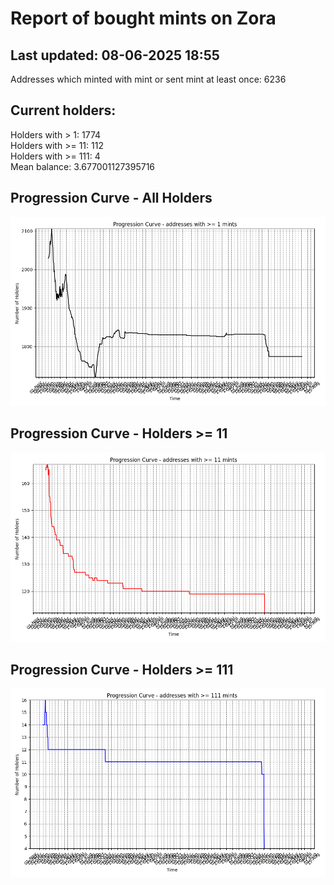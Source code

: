 # Report of bought mints on Zora
## Last updated: 08-06-2025 18:55
Addresses which minted with mint or sent mint at least once: 6236

## Current holders:
Holders with > 1: 1774  
Holders with >= 11: 112  
Holders with >= 111: 4  
Mean balance: 3.677001127395716  

## Progression Curve - All Holders
![addresses with >= 1 mint](progression_curve_all.png)
## Progression Curve - Holders >= 11
![addresses with >= 11 mints](progression_curve_gt_11.png)
## Progression Curve - Holders >= 111
![addresses with >= 111 mints](progression_curve_gt_111.png)
